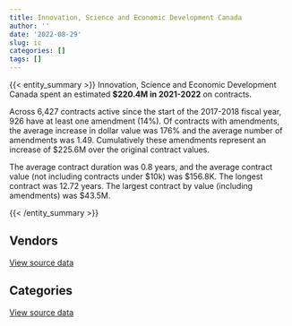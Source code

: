 ```yaml
---
title: Innovation, Science and Economic Development Canada
author: ''
date: '2022-08-29'
slug: ic
categories: []
tags: []
---
```


<script src="/rmarkdown-libs/htmlwidgets/htmlwidgets.js"></script>
<link href="/rmarkdown-libs/datatables-css/datatables-crosstalk.css" rel="stylesheet" />
<script src="/rmarkdown-libs/datatables-binding/datatables.js"></script>
<script src="/rmarkdown-libs/jquery/jquery-3.6.0.min.js"></script>
<link href="/rmarkdown-libs/dt-core-bootstrap/css/dataTables.bootstrap.min.css" rel="stylesheet" />
<link href="/rmarkdown-libs/dt-core-bootstrap/css/dataTables.bootstrap.extra.css" rel="stylesheet" />
<script src="/rmarkdown-libs/dt-core-bootstrap/js/jquery.dataTables.min.js"></script>
<script src="/rmarkdown-libs/dt-core-bootstrap/js/dataTables.bootstrap.min.js"></script>
<link href="/rmarkdown-libs/crosstalk/css/crosstalk.min.css" rel="stylesheet" />
<script src="/rmarkdown-libs/crosstalk/js/crosstalk.min.js"></script>
<script src="/rmarkdown-libs/htmlwidgets/htmlwidgets.js"></script>
<link href="/rmarkdown-libs/datatables-css/datatables-crosstalk.css" rel="stylesheet" />
<script src="/rmarkdown-libs/datatables-binding/datatables.js"></script>
<script src="/rmarkdown-libs/jquery/jquery-3.6.0.min.js"></script>
<link href="/rmarkdown-libs/dt-core-bootstrap/css/dataTables.bootstrap.min.css" rel="stylesheet" />
<link href="/rmarkdown-libs/dt-core-bootstrap/css/dataTables.bootstrap.extra.css" rel="stylesheet" />
<script src="/rmarkdown-libs/dt-core-bootstrap/js/jquery.dataTables.min.js"></script>
<script src="/rmarkdown-libs/dt-core-bootstrap/js/dataTables.bootstrap.min.js"></script>
<link href="/rmarkdown-libs/crosstalk/css/crosstalk.min.css" rel="stylesheet" />
<script src="/rmarkdown-libs/crosstalk/js/crosstalk.min.js"></script>

{{< entity_summary >}}
Innovation, Science and Economic Development Canada spent an estimated **\$220.4M in 2021-2022** on contracts.

Across 6,427 contracts active since the start of the 2017-2018 fiscal year, 926 have at least one amendment (14%). Of contracts with amendments, the average increase in dollar value was 176% and the average number of amendments was 1.49. Cumulatively these amendments represent an increase of \$225.6M over the original contract values.

The average contract duration was 0.8 years, and the average contract value (not including contracts under \$10k) was \$156.8K. The longest contract was 12.72 years. The largest contract by value (including amendments) was \$43.5M.

{{< /entity_summary >}}

## Vendors

<div id="htmlwidget-1" style="width:100%;height:auto;" class="datatables html-widget"></div>
<script type="application/json" data-for="htmlwidget-1">{"x":{"style":"bootstrap","filter":"none","vertical":false,"data":[["<a href=\"/vendors/a_hundred_answers/\">A HUNDRED ANSWERS<\/a>","<a href=\"/vendors/acart_communications/\">ACART COMMUNICATIONS<\/a>","<a href=\"/vendors/accenture/\">ACCENTURE<\/a>","<a href=\"/vendors/acme_future_security_controls/\">ACME FUTURE SECURITY CONTROLS<\/a>","<a href=\"/vendors/acosys_consulting_services/\">ACOSYS CONSULTING SERVICES<\/a>","<a href=\"/vendors/adga_group/\">ADGA GROUP<\/a>","<a href=\"/vendors/advanced_business_interiors/\">ADVANCED BUSINESS INTERIORS<\/a>","<a href=\"/vendors/advanced_chippewa_technologies/\">ADVANCED CHIPPEWA TECHNOLOGIES<\/a>","<a href=\"/vendors/altis_human_resources/\">ALTIS HUMAN RESOURCES<\/a>","<a href=\"/vendors/amazon/\">AMAZON<\/a>","<a href=\"/vendors/anixter_canada/\">ANIXTER CANADA<\/a>","<a href=\"/vendors/ansys_canada/\">ANSYS CANADA<\/a>","<a href=\"/vendors/ari_financial_services/\">ARI FINANCIAL SERVICES<\/a>","<a href=\"/vendors/artemp_personnel_services/\">ARTEMP PERSONNEL SERVICES<\/a>","<a href=\"/vendors/asokan_business_interiors/\">ASOKAN BUSINESS INTERIORS<\/a>","<a href=\"/vendors/avi_spl_canada/\">AVI SPL CANADA<\/a>","<a href=\"/vendors/banfield_seguin/\">BANFIELD SEGUIN<\/a>","<a href=\"/vendors/bdo_canada/\">BDO CANADA<\/a>","<a href=\"/vendors/bell_canada/\">BELL CANADA<\/a>","<a href=\"/vendors/blackberry/\">BLACKBERRY<\/a>","<a href=\"/vendors/brookfield_global_integrated_solutions/\">BROOKFIELD GLOBAL INTEGRATED SOLUTIONS<\/a>","<a href=\"/vendors/brs_innovations/\">BRS INNOVATIONS<\/a>","<a href=\"/vendors/cache_computer_consulting/\">CACHE COMPUTER CONSULTING<\/a>","<a href=\"/vendors/calian/\">CALIAN<\/a>","<a href=\"/vendors/canadian_corps_of_commissionaires/\">CANADIAN CORPS OF COMMISSIONAIRES<\/a>","<a href=\"/vendors/canon/\">CANON<\/a>","<a href=\"/vendors/carahsoft_technology/\">CARAHSOFT TECHNOLOGY<\/a>","<a href=\"/vendors/carleton_electric/\">CARLETON ELECTRIC<\/a>","<a href=\"/vendors/cbci_telecom/\">CBCI TELECOM<\/a>","<a href=\"/vendors/cdw_canada/\">CDW CANADA<\/a>","<a href=\"/vendors/cedrom_sni/\">CEDROM SNI<\/a>","<a href=\"/vendors/cgi/\">CGI<\/a>","<a href=\"/vendors/cision_canada/\">CISION CANADA<\/a>","<a href=\"/vendors/cistel_technology/\">CISTEL TECHNOLOGY<\/a>","<a href=\"/vendors/click_networks/\">CLICK NETWORKS<\/a>","<a href=\"/vendors/closereach/\">CLOSEREACH<\/a>","<a href=\"/vendors/cnw_group/\">CNW GROUP<\/a>","<a href=\"/vendors/cofomo/\">COFOMO<\/a>","<a href=\"/vendors/combat_networks/\">COMBAT NETWORKS<\/a>","<a href=\"/vendors/compugen/\">COMPUGEN<\/a>","<a href=\"/vendors/contract_community/\">CONTRACT COMMUNITY<\/a>","<a href=\"/vendors/coradix_technology_consulting/\">CORADIX TECHNOLOGY CONSULTING<\/a>","<a href=\"/vendors/cossette_communications/\">COSSETTE COMMUNICATIONS<\/a>","<a href=\"/vendors/cryptomill_technologies/\">CRYPTOMILL TECHNOLOGIES<\/a>","<a href=\"/vendors/decisive_group/\">DECISIVE GROUP<\/a>","<a href=\"/vendors/dell_computer/\">DELL COMPUTER<\/a>","<a href=\"/vendors/deloitte_and_touche/\">DELOITTE AND TOUCHE<\/a>","<a href=\"/vendors/dls_technology/\">DLS TECHNOLOGY<\/a>","<a href=\"/vendors/donna_cona/\">DONNA CONA<\/a>","<a href=\"/vendors/dymech_engineering/\">DYMECH ENGINEERING<\/a>","<a href=\"/vendors/dynabook_canada/\">DYNABOOK CANADA<\/a>","<a href=\"/vendors/dynamic_personnel_consultants/\">DYNAMIC PERSONNEL CONSULTANTS<\/a>","<a href=\"/vendors/eagle_professional_resources/\">EAGLE PROFESSIONAL RESOURCES<\/a>","<a href=\"/vendors/eberhard_von_huene_associates/\">EBERHARD VON HUENE ASSOCIATES<\/a>","<a href=\"/vendors/ebsco_canada/\">EBSCO CANADA<\/a>","<a href=\"/vendors/eclipsys_solutions/\">ECLIPSYS SOLUTIONS<\/a>","<a href=\"/vendors/ecole_de_langues_abce/\">ECOLE DE LANGUES ABCE<\/a>","<a href=\"/vendors/ecole_de_langues_la_cite/\">ECOLE DE LANGUES LA CITE<\/a>","<a href=\"/vendors/ecopia_tech/\">ECOPIA TECH<\/a>","<a href=\"/vendors/ekos_research_associates/\">EKOS RESEARCH ASSOCIATES<\/a>","<a href=\"/vendors/elsevier/\">ELSEVIER<\/a>","<a href=\"/vendors/environics_research_group/\">ENVIRONICS RESEARCH GROUP<\/a>","<a href=\"/vendors/ernst_young/\">ERNST YOUNG<\/a>","<a href=\"/vendors/evaluation_personnel_selection/\">EVALUATION PERSONNEL SELECTION<\/a>","<a href=\"/vendors/excel_human_resources/\">EXCEL HUMAN RESOURCES<\/a>","<a href=\"/vendors/factiva/\">FACTIVA<\/a>","<a href=\"/vendors/fast_forward_french/\">FAST FORWARD FRENCH<\/a>","<a href=\"/vendors/fast_track_staffing/\">FAST TRACK STAFFING<\/a>","<a href=\"/vendors/fca_canada/\">FCA CANADA<\/a>","<a href=\"/vendors/ference_company_consulting/\">FERENCE COMPANY CONSULTING<\/a>","<a href=\"/vendors/ford_motor_company/\">FORD MOTOR COMPANY<\/a>","<a href=\"/vendors/forrester_research/\">FORRESTER RESEARCH<\/a>","<a href=\"/vendors/foxit_software/\">FOXIT SOFTWARE<\/a>","<a href=\"/vendors/gap_wireless/\">GAP WIRELESS<\/a>","<a href=\"/vendors/gartner/\">GARTNER<\/a>","<a href=\"/vendors/gatestone/\">GATESTONE<\/a>","<a href=\"/vendors/gc_strategies/\">GC STRATEGIES<\/a>","<a href=\"/vendors/general_motors/\">GENERAL MOTORS<\/a>","<a href=\"/vendors/genesis_integration/\">GENESIS INTEGRATION<\/a>","<a href=\"/vendors/geospectrum_technologies/\">GEOSPECTRUM TECHNOLOGIES<\/a>","<a href=\"/vendors/glasshouse_systems/\">GLASSHOUSE SYSTEMS<\/a>","<a href=\"/vendors/global_knowledge/\">GLOBAL KNOWLEDGE<\/a>","<a href=\"/vendors/global_upholstery/\">GLOBAL UPHOLSTERY<\/a>","<a href=\"/vendors/goss_gilroy/\">GOSS GILROY<\/a>","<a href=\"/vendors/grand_toy/\">GRAND TOY<\/a>","<a href=\"/vendors/graybridge_international_consulting/\">GRAYBRIDGE INTERNATIONAL CONSULTING<\/a>","<a href=\"/vendors/groupe_onscope/\">GROUPE ONSCOPE<\/a>","<a href=\"/vendors/haworth/\">HAWORTH<\/a>","<a href=\"/vendors/hewlett_packard/\">HEWLETT PACKARD<\/a>","<a href=\"/vendors/honeywell/\">HONEYWELL<\/a>","<a href=\"/vendors/hypertec/\">HYPERTEC<\/a>","<a href=\"/vendors/ibiska_telecom/\">IBISKA TELECOM<\/a>","<a href=\"/vendors/ibm_canada/\">IBM CANADA<\/a>","<a href=\"/vendors/idp_group/\">IDP GROUP<\/a>","<a href=\"/vendors/ifathom/\">IFATHOM<\/a>","<a href=\"/vendors/ihs_global/\">IHS GLOBAL<\/a>","<a href=\"/vendors/info_tech_research_group/\">INFO TECH RESEARCH GROUP<\/a>","<a href=\"/vendors/insa/\">INSA<\/a>","<a href=\"/vendors/integrated_distribution_systems/\">INTEGRATED DISTRIBUTION SYSTEMS<\/a>","<a href=\"/vendors/ipsos/\">IPSOS<\/a>","<a href=\"/vendors/iron_mountain/\">IRON MOUNTAIN<\/a>","<a href=\"/vendors/it_net_consultants/\">IT NET CONSULTANTS<\/a>","<a href=\"/vendors/itex/\">ITEX<\/a>","<a href=\"/vendors/jasco_applied_sciences_canada/\">JASCO APPLIED SCIENCES CANADA<\/a>","<a href=\"/vendors/keysight_technologies_canada/\">KEYSIGHT TECHNOLOGIES CANADA<\/a>","<a href=\"/vendors/kia_canada/\">KIA CANADA<\/a>","<a href=\"/vendors/konica_minolta_business_solutions/\">KONICA MINOLTA BUSINESS SOLUTIONS<\/a>","<a href=\"/vendors/kpmg/\">KPMG<\/a>","<a href=\"/vendors/kwc_architects/\">KWC ARCHITECTS<\/a>","<a href=\"/vendors/language_research_development_group/\">LANGUAGE RESEARCH DEVELOPMENT GROUP<\/a>","<a href=\"/vendors/lansdowne_technologies/\">LANSDOWNE TECHNOLOGIES<\/a>","<a href=\"/vendors/leo_pisces_services_group/\">LEO PISCES SERVICES GROUP<\/a>","<a href=\"/vendors/lexisnexis_canada/\">LEXISNEXIS CANADA<\/a>","<a href=\"/vendors/linovati/\">LINOVATI<\/a>","<a href=\"/vendors/lionbridge/\">LIONBRIDGE<\/a>","<a href=\"/vendors/louis_w_bray_construction/\">LOUIS W BRAY CONSTRUCTION<\/a>","<a href=\"/vendors/ls_telcom/\">LS TELCOM<\/a>","<a href=\"/vendors/lumina_it/\">LUMINA IT<\/a>","<a href=\"/vendors/makwa_resourcing/\">MAKWA RESOURCING<\/a>","<a href=\"/vendors/maplesoft_consulting/\">MAPLESOFT CONSULTING<\/a>","<a href=\"/vendors/maxsys_staffing_and_consulting/\">MAXSYS STAFFING AND CONSULTING<\/a>","<a href=\"/vendors/mccarthy_tetrault/\">MCCARTHY TETRAULT<\/a>","<a href=\"/vendors/mckinsey_and_company/\">MCKINSEY AND COMPANY<\/a>","<a href=\"/vendors/mdos_consulting/\">MDOS CONSULTING<\/a>","<a href=\"/vendors/media_q/\">MEDIA Q<\/a>","<a href=\"/vendors/messa_computing/\">MESSA COMPUTING<\/a>","<a href=\"/vendors/michael_wager_consulting/\">MICHAEL WAGER CONSULTING<\/a>","<a href=\"/vendors/micro_focus_canada/\">MICRO FOCUS CANADA<\/a>","<a href=\"/vendors/microsoft_canada/\">MICROSOFT CANADA<\/a>","<a href=\"/vendors/mindwire_systems/\">MINDWIRE SYSTEMS<\/a>","<a href=\"/vendors/mishkumi_technologies/\">MISHKUMI TECHNOLOGIES<\/a>","<a href=\"/vendors/mitsubishi_motor_sales/\">MITSUBISHI MOTOR SALES<\/a>","<a href=\"/vendors/modis_canada/\">MODIS CANADA<\/a>","<a href=\"/vendors/morneau_shepell/\">MORNEAU SHEPELL<\/a>","<a href=\"/vendors/morrison_hershfield/\">MORRISON HERSHFIELD<\/a>","<a href=\"/vendors/motorola_solutions_canada/\">MOTOROLA SOLUTIONS CANADA<\/a>","<a href=\"/vendors/national_arts_centre/\">NATIONAL ARTS CENTRE<\/a>","<a href=\"/vendors/nations_translation_group/\">NATIONS TRANSLATION GROUP<\/a>","<a href=\"/vendors/nattiq/\">NATTIQ<\/a>","<a href=\"/vendors/navpoint_consulting_group/\">NAVPOINT CONSULTING GROUP<\/a>","<a href=\"/vendors/neptune_security_services/\">NEPTUNE SECURITY SERVICES<\/a>","<a href=\"/vendors/newfound_recruiting/\">NEWFOUND RECRUITING<\/a>","<a href=\"/vendors/nimble_information_strategies/\">NIMBLE INFORMATION STRATEGIES<\/a>","<a href=\"/vendors/nisha_techonologies/\">NISHA TECHONOLOGIES<\/a>","<a href=\"/vendors/nissan_canada/\">NISSAN CANADA<\/a>","<a href=\"/vendors/nitam_solutions/\">NITAM SOLUTIONS<\/a>","<a href=\"/vendors/nokia_canada/\">NOKIA CANADA<\/a>","<a href=\"/vendors/northern_micro/\">NORTHERN MICRO<\/a>","<a href=\"/vendors/nova_networks/\">NOVA NETWORKS<\/a>","<a href=\"/vendors/nrns/\">NRNS<\/a>","<a href=\"/vendors/nua_office/\">NUA OFFICE<\/a>","<a href=\"/vendors/nuix_north_america/\">NUIX NORTH AMERICA<\/a>","<a href=\"/vendors/ogilvy_montreal/\">OGILVY MONTREAL<\/a>","<a href=\"/vendors/onx_enterprise_solutions/\">ONX ENTERPRISE SOLUTIONS<\/a>","<a href=\"/vendors/openframe_technologies/\">OPENFRAME TECHNOLOGIES<\/a>","<a href=\"/vendors/opentext/\">OPENTEXT<\/a>","<a href=\"/vendors/oracle_canada/\">ORACLE CANADA<\/a>","<a href=\"/vendors/orangutech/\">ORANGUTECH<\/a>","<a href=\"/vendors/otis_elevator/\">OTIS ELEVATOR<\/a>","<a href=\"/vendors/pal_aerospace/\">PAL AEROSPACE<\/a>","<a href=\"/vendors/paladin_group/\">PALADIN GROUP<\/a>","<a href=\"/vendors/pattison_sign_group/\">PATTISON SIGN GROUP<\/a>","<a href=\"/vendors/pitney_bowes/\">PITNEY BOWES<\/a>","<a href=\"/vendors/pleiad_canada/\">PLEIAD CANADA<\/a>","<a href=\"/vendors/portage_personnel/\">PORTAGE PERSONNEL<\/a>","<a href=\"/vendors/postmedia_network/\">POSTMEDIA NETWORK<\/a>","<a href=\"/vendors/pra/\">PRA<\/a>","<a href=\"/vendors/precisionit/\">PRECISIONIT<\/a>","<a href=\"/vendors/pricewaterhouse_coopers/\">PRICEWATERHOUSE COOPERS<\/a>","<a href=\"/vendors/printers_plus/\">PRINTERS PLUS<\/a>","<a href=\"/vendors/prosci_canada/\">PROSCI CANADA<\/a>","<a href=\"/vendors/purelogic/\">PURELOGIC<\/a>","<a href=\"/vendors/purespirit_solutions/\">PURESPIRIT SOLUTIONS<\/a>","<a href=\"/vendors/qmr/\">QMR<\/a>","<a href=\"/vendors/quantum_management_services/\">QUANTUM MANAGEMENT SERVICES<\/a>","<a href=\"/vendors/queen_s_university/\">QUEEN S UNIVERSITY<\/a>","<a href=\"/vendors/quintet_consulting/\">QUINTET CONSULTING<\/a>","<a href=\"/vendors/randstad/\">RANDSTAD<\/a>","<a href=\"/vendors/rapiscan_systems/\">RAPISCAN SYSTEMS<\/a>","<a href=\"/vendors/raymond_chabot_grant_thornton/\">RAYMOND CHABOT GRANT THORNTON<\/a>","<a href=\"/vendors/rhea/\">RHEA<\/a>","<a href=\"/vendors/risk_sciences_international/\">RISK SCIENCES INTERNATIONAL<\/a>","<a href=\"/vendors/rogers/\">ROGERS<\/a>","<a href=\"/vendors/rohde_schwarz_canada/\">ROHDE SCHWARZ CANADA<\/a>","<a href=\"/vendors/s_p_global_market_intelligence/\">S P GLOBAL MARKET INTELLIGENCE<\/a>","<a href=\"/vendors/salesforce_canada/\">SALESFORCE CANADA<\/a>","<a href=\"/vendors/sas_institute/\">SAS INSTITUTE<\/a>","<a href=\"/vendors/sdl_international_canada/\">SDL INTERNATIONAL CANADA<\/a>","<a href=\"/vendors/securekey_technologies/\">SECUREKEY TECHNOLOGIES<\/a>","<a href=\"/vendors/shi_canada/\">SHI CANADA<\/a>","<a href=\"/vendors/si_systems/\">SI SYSTEMS<\/a>","<a href=\"/vendors/simplex_grinnell/\">SIMPLEX GRINNELL<\/a>","<a href=\"/vendors/sky_canoe/\">SKY CANOE<\/a>","<a href=\"/vendors/snc_lavalin/\">SNC LAVALIN<\/a>","<a href=\"/vendors/softchoice/\">SOFTCHOICE<\/a>","<a href=\"/vendors/somos/\">SOMOS<\/a>","<a href=\"/vendors/stantec/\">STANTEC<\/a>","<a href=\"/vendors/stiff_sentences/\">STIFF SENTENCES<\/a>","<a href=\"/vendors/stoneworks_technologies/\">STONEWORKS TECHNOLOGIES<\/a>","<a href=\"/vendors/stratos/\">STRATOS<\/a>","<a href=\"/vendors/supremex/\">SUPREMEX<\/a>","<a href=\"/vendors/systematix_solutions/\">SYSTEMATIX SOLUTIONS<\/a>","<a href=\"/vendors/systemscope/\">SYSTEMSCOPE<\/a>","<a href=\"/vendors/teknion/\">TEKNION<\/a>","<a href=\"/vendors/teksystems_canada/\">TEKSYSTEMS CANADA<\/a>","<a href=\"/vendors/telecom_computer_services/\">TELECOM COMPUTER SERVICES<\/a>","<a href=\"/vendors/telus_canada/\">TELUS CANADA<\/a>","<a href=\"/vendors/teramach_technologies/\">TERAMACH TECHNOLOGIES<\/a>","<a href=\"/vendors/testforce_systems/\">TESTFORCE SYSTEMS<\/a>","<a href=\"/vendors/the_aim_group/\">THE AIM GROUP<\/a>","<a href=\"/vendors/the_mathworks/\">THE MATHWORKS<\/a>","<a href=\"/vendors/the_right_door_consulting/\">THE RIGHT DOOR CONSULTING<\/a>","<a href=\"/vendors/think_on/\">THINK ON<\/a>","<a href=\"/vendors/thomson_reuters/\">THOMSON REUTERS<\/a>","<a href=\"/vendors/thyssenkrupp_elevator/\">THYSSENKRUPP ELEVATOR<\/a>","<a href=\"/vendors/toshiba_canada/\">TOSHIBA CANADA<\/a>","<a href=\"/vendors/totem_offisource/\">TOTEM OFFISOURCE<\/a>","<a href=\"/vendors/toyota/\">TOYOTA<\/a>","<a href=\"/vendors/tpg_technology_consultants/\">TPG TECHNOLOGY CONSULTANTS<\/a>","<a href=\"/vendors/transpolar_technology/\">TRANSPOLAR TECHNOLOGY<\/a>","<a href=\"/vendors/trm_technologies/\">TRM TECHNOLOGIES<\/a>","<a href=\"/vendors/turtle_island_staffing/\">TURTLE ISLAND STAFFING<\/a>","<a href=\"/vendors/ubiqus_canada/\">UBIQUS CANADA<\/a>","<a href=\"/vendors/university_of_alberta/\">UNIVERSITY OF ALBERTA<\/a>","<a href=\"/vendors/university_of_new_brunswick/\">UNIVERSITY OF NEW BRUNSWICK<\/a>","<a href=\"/vendors/university_of_ottawa/\">UNIVERSITY OF OTTAWA<\/a>","<a href=\"/vendors/veritaaq_technology_house/\">VERITAAQ TECHNOLOGY HOUSE<\/a>","<a href=\"/vendors/waste_connections_of_canada/\">WASTE CONNECTIONS OF CANADA<\/a>","<a href=\"/vendors/waste_management_of_canada/\">WASTE MANAGEMENT OF CANADA<\/a>","<a href=\"/vendors/westower_communications/\">WESTOWER COMMUNICATIONS<\/a>","<a href=\"/vendors/wolters_kluwer/\">WOLTERS KLUWER<\/a>","<a href=\"/vendors/workdynamics_technologies/\">WORKDYNAMICS TECHNOLOGIES<\/a>","<a href=\"/vendors/wpp_group_canada_communications/\">WPP GROUP CANADA COMMUNICATIONS<\/a>","<a href=\"/vendors/wsp/\">WSP<\/a>","<a href=\"/vendors/xerox/\">XEROX<\/a>","<a href=\"/vendors/zernam_enterprise/\">ZERNAM ENTERPRISE<\/a>"],[30805.49,null,473550.83,188756.54,null,528580.96,428432.03,676614.94,547837.13,null,12663.91,80731.76,28749.06,100769.23,135807.09,564227.21,80268.97,24999.98,null,18030.19,210538.27,null,459586.54,87534.92,2909998.54,3542.62,6421.82,197153.93,null,56509.96,192766.04,null,29687.18,533615.37,null,43162.68,null,6305546.72,null,null,16113.31,2377008.92,1552941.78,null,null,null,2869815.92,null,501973.08,null,null,345799.11,66416.08,114869.19,229057.29,35118.67,87912.5,67008.5,null,108141,93391.72,157375.43,125866.55,52629.72,6866058.47,286966.2,115340.13,70269.06,82858.53,17371.81,null,24720,null,33601.67,455995.58,null,657841.82,462888.53,32760.12,null,null,37050.98,8913.44,34943.21,50612.28,467777.43,2897705.66,null,174184.78,61579.41,712752.53,397921.17,736795.95,null,86997,298611.4,563.15,94099.04,34936.44,null,185351.76,398194.51,65580.91,null,244311.48,null,null,631195.92,null,null,33052.5,null,21013.53,1434532.89,null,null,6852151.19,1443175.89,null,757873.29,398873.28,24999.98,338017.39,104355,92660,14067.49,134973.42,3338.7,40074.12,2394311.53,null,44933.89,2362746.96,8339.93,45765,682726.2,null,null,null,null,null,12382.32,3982.16,176566.66,70890.21,99026.55,null,5877341.49,33909.78,null,14705.24,648.43,270260.63,null,37975.41,182477.12,752535.25,null,48894,null,238321.98,null,37133.25,13403.35,43742.76,10169.01,156261.67,865759.94,1028800.52,null,21011.68,165082.19,null,194299.3,152327.66,13277.5,null,789405.96,null,996765.38,null,null,22779.88,620616.62,93336.5,null,14916,null,12919.37,14650.68,2052733.6,375641.53,null,26477.36,254577.12,653898.75,6246.21,null,45304.33,60791.11,null,30271.76,1070099.46,null,267932.83,976544.23,20661.13,null,96386.04,1498840.33,11295.59,96530.25,null,150933.49,null,790498.74,3699932.5,146435.32,726612.71,394266.83,null,93276.97,0,33834.21,13800,2612.48,5579972.67,13696.07,null,19530.8,24105.9,44113.23,12089.34,26311.38,1065327.7,null],[11010.17,null,841357.29,208605.39,null,505101.01,437669.59,1811594.65,224087.23,null,44284.7,null,12067.06,4876.65,132312.15,93192.04,19521.33,null,21441.75,18631.49,189431.88,null,520559.13,1340399.81,2897260,15435.69,71200.8,null,null,146354.4,211183.96,42021.61,27534.5,83536.69,null,null,24950.4,3951196.58,null,null,180964.85,1931064.33,1178499.6,null,null,15966.9,1743138.06,null,null,null,null,311553.99,257229.77,341060.52,297974.75,null,86716.1,22632,null,null,188797.94,null,225111.41,3718.04,4271250.26,283013.16,171946.2,35900.1,null,126081.69,99831.71,null,null,22594.15,569008.16,null,1720912.05,null,null,857837.29,null,9562.09,null,108383.17,50523.01,175640.26,2905644.58,30980.7,71105.57,105140.44,40002,1577235.42,799366.8,null,null,136147.92,68882.01,22868.78,null,null,165182.92,171214.94,48188.84,null,42384.02,null,null,912646.42,null,5470.44,null,null,null,null,null,15158.95,5041299.89,5042068.96,null,382051.19,60320.6,null,null,null,78140,120176.51,11093.71,39561.85,449352.71,2251950.58,341860.38,130084.92,1988878.51,18147.27,null,null,20856.37,null,55445.16,null,null,161854.55,3993.07,319650.27,47834.04,117724.3,23661.38,330547.01,null,null,21666.28,135760.26,473279.37,644143.3,null,195547.53,790174.43,null,null,null,142745.22,null,153524.89,21132.28,46493.68,10183.06,null,1482135.75,846936.2,9362.04,61393.67,675689.99,28695.69,57555.43,94726.23,null,null,1851043.05,4817.05,17797.5,null,null,22842.3,68791.16,52705.85,null,131086.86,null,11940.63,71556.62,1306079.15,374424.37,null,37860.43,64901.57,26725.01,null,null,234003.46,23165,15930.69,null,1081185.55,24984.56,916359.91,10250.83,31007.02,3987.44,381323.55,2142480.16,null,8438.02,null,80755.66,null,null,777478.3,null,722415.22,46782.54,39999.74,102265.92,11645.45,24675,null,33547.52,5482919.45,null,42050.58,null,null,12303.58,10485.66,40632.33,1145162.4,null],[null,null,null,172911.06,11773.73,528580.96,142308.47,5823871.81,383883.24,889769.56,null,null,15696.47,null,133160.73,303012.15,24956.05,null,null,127.04,147655.86,1589.43,301677.15,1413476.64,2616581.44,15393.51,154155.44,null,null,355744.91,null,3683718.91,101675.95,207857.81,48051.42,29503.88,69030.63,3208787.08,null,29736.65,null,1917715.95,836200,615644.74,23893.02,null,8428924.41,13474.55,null,null,665796,47963.78,261528.87,null,305308.16,53282.63,162601.17,null,204482.33,null,95867.27,null,151047.95,null,2361439.23,177822.94,166975.94,null,null,null,null,16417.81,18101.33,31330.83,403885.03,17955,1673844.23,43322,null,null,111874.72,39879.96,null,50030.75,24438.33,279913.04,2897705.66,8121.15,null,136997.14,null,2432144.68,551884.76,1244805.83,null,10598.94,90218.58,71911.81,null,267177.81,193714.15,null,67874.56,null,860683.66,48354.96,null,832937.43,null,54310.81,null,null,null,null,115007.19,null,5027525.85,6213761.14,null,162515.47,82004.06,null,2988497.44,null,74004.27,null,6109.56,721667.36,633482.52,1255474.14,null,null,2834337.88,22398.86,null,null,null,70666.34,61140.43,null,null,161412.32,3982.16,188902.1,null,112881.92,null,3069239.51,null,1316172.32,53911.81,158659.56,null,null,41905.97,238828.26,854398.63,null,7965.85,117200.6,null,13057.97,45019.43,39959.38,null,10509,null,850087.6,106716.09,19638.4,64443.9,124024.55,47234,274273.69,34299.03,null,46838.5,1537014.47,38042.5,69492.91,39730.8,49078.71,22779.88,838456.69,38622.15,1236514.05,null,6351.53,null,191824.31,875840.74,312107.35,1039410.41,69407.42,36203.22,null,1315.5,10545,68288.08,null,15832.44,null,996664.04,null,1001227.57,85027.3,10026.56,18778.88,587175.18,2785544.71,15390.8,82857.17,4739.59,138321.06,217141.93,null,61057.29,null,694717.76,51706.22,null,21194.98,24577.5,21560,null,13230,3439989.46,null,15453.82,null,12543,33899.57,20679.65,28746.95,1145299.47,null],[null,10500.55,null,null,21707.09,271112.78,398527.2,865035.88,1030525.75,4087713.23,null,34521.5,25657.4,170016.22,339421.49,472018.65,161763.02,86445,null,11697.53,null,3842,506654.34,1253205.4,2857307.46,15393.51,255853.08,null,225333.3,243018.37,119435.07,8744462.17,4250.78,173244.55,null,26831.07,26469.12,5685280.1,18984,11725.61,60742.57,2136368.91,4139678.59,null,null,null,7908646.6,248244.26,null,20134.21,3994098,69358.51,261528.87,null,307438.89,537010.03,257465.29,29888,3759017.33,null,63407.68,48215.39,271299.32,76015.09,1782603.89,183130.89,301005.56,null,null,84750,null,7082.19,17104.95,215097.01,892905.42,154507.5,690693.33,null,null,null,58110.59,null,null,105131.32,null,398862.88,2897705.66,null,null,73879,299399.15,1333074.57,1328261.27,4388738.49,null,19873.01,95180.72,34745.26,null,182166.69,115247.42,95801.4,58537.64,492952.39,2347690.7,null,30415.08,2904965.55,44239.5,61897.45,17797.5,19875.62,12604.73,null,459594.76,null,5027525.85,13188775.68,372916.24,474450.51,136019.87,null,null,null,68940.73,null,71935.18,709536.46,1181744.1,702506.12,null,null,4976748.28,null,null,null,null,730816.72,61140.43,15276.56,4057.86,161412.32,null,null,null,296123.09,null,2009309.29,122550.48,747436.74,137472.03,147689.9,null,null,85558.03,260517.2,824199.66,279.89,19255.2,426945.02,null,null,2028.19,null,null,10521.07,null,782011.04,120101.86,10302.44,null,569360.12,null,89651.95,null,null,46838.5,1704401.55,null,257398.47,null,365064.31,null,22105.51,65529.21,9987253.09,null,10410.53,146175.44,294264.69,1305870.31,312107.35,4539197.38,79146.61,232660.34,null,494292.92,67393.43,null,null,5192.33,null,976393.05,null,697169.41,52139.71,null,17594.09,177621.06,3126898.51,36018.96,117420,18551.44,261044.55,null,null,571687.04,null,514809.86,null,null,9435.8,11222.05,2800,null,33894,3885901.22,null,30560.83,null,25011.42,63132.25,4293.35,null,1200420.15,10602.98]],"container":"<table class=\"table table-striped table-hover row-border order-column display\">\n  <thead>\n    <tr>\n      <th>Vendor<\/th>\n      <th>2018-2019<\/th>\n      <th>2019-2020<\/th>\n      <th>2020-2021<\/th>\n      <th>2021-2022<\/th>\n    <\/tr>\n  <\/thead>\n<\/table>","options":{"order":[[4,"desc"]],"pageLength":10,"autoWidth":true,"columnDefs":[{"targets":1,"render":"function(data, type, row, meta) {\n    return type !== 'display' ? data : DTWidget.formatCurrency(data, \"$\", 2, 3, \",\", \".\", true, null);\n  }"},{"targets":2,"render":"function(data, type, row, meta) {\n    return type !== 'display' ? data : DTWidget.formatCurrency(data, \"$\", 2, 3, \",\", \".\", true, null);\n  }"},{"targets":3,"render":"function(data, type, row, meta) {\n    return type !== 'display' ? data : DTWidget.formatCurrency(data, \"$\", 2, 3, \",\", \".\", true, null);\n  }"},{"targets":4,"render":"function(data, type, row, meta) {\n    return type !== 'display' ? data : DTWidget.formatCurrency(data, \"$\", 2, 3, \",\", \".\", true, null);\n  }"},{"width":"16%","targets":[1,2,3,4]},{"className":"dt-right","targets":[1,2,3,4]}],"orderClasses":false}},"evals":["options.columnDefs.0.render","options.columnDefs.1.render","options.columnDefs.2.render","options.columnDefs.3.render"],"jsHooks":[]}</script>
<p class="text-right">
<a href="https://github.com/GoC-Spending/contracts-data/tree/main/data/out/departments/ic/summary_by_fiscal_year_by_vendor.csv" class="source-data-link btn btn-link">View source data</a>
</p>

## Categories

<div id="htmlwidget-2" style="width:100%;height:auto;" class="datatables html-widget"></div>
<script type="application/json" data-for="htmlwidget-2">{"x":{"style":"bootstrap","filter":"none","vertical":false,"data":[["<a href=\"/categories/facilities_and_construction/\">Facilities and construction<\/a>","<a href=\"/categories/office_management/\">Office management<\/a>","<a href=\"/categories/professional_services/\">Professional services<\/a>","<a href=\"/categories/information_technology/\">Information technology<\/a>","<a href=\"/categories/medical/\">Medical<\/a>","<a href=\"/categories/transportation_and_logistics/\">Transportation and logistics<\/a>","<a href=\"/categories/industrial_products_and_services/\">Industrial products and services<\/a>","<a href=\"/categories/travel/\">Travel<\/a>","<a href=\"/categories/security_and_protection/\">Security and protection<\/a>","<a href=\"/categories/human_capital/\">Human capital<\/a>"],[4669942.32,6689617.03,29910146.29,66494268.57,5491.44,1152962.91,2374340.9,400257.93,2834391.18,7682865.02],[3754005,3517156.28,42154995.85,57701369.11,6611.4,571201.66,1408268.15,355220.62,2832285,8739040.31],[4924210.94,2266977.82,64772206.25,69695913.24,6593.34,717508.32,3107104.06,202481.69,2598624.61,8901120.87],[5868997.4,3617269.23,91663212.54,97694869.72,81096.68,619364.08,5000766.9,183490.45,2863730.3,12826556.67]],"container":"<table class=\"table table-striped table-hover row-border order-column display\">\n  <thead>\n    <tr>\n      <th>Category<\/th>\n      <th>2018-2019<\/th>\n      <th>2019-2020<\/th>\n      <th>2020-2021<\/th>\n      <th>2021-2022<\/th>\n    <\/tr>\n  <\/thead>\n<\/table>","options":{"order":[[4,"desc"]],"dom":"t","pageLength":30,"autoWidth":true,"columnDefs":[{"targets":1,"render":"function(data, type, row, meta) {\n    return type !== 'display' ? data : DTWidget.formatCurrency(data, \"$\", 2, 3, \",\", \".\", true, null);\n  }"},{"targets":2,"render":"function(data, type, row, meta) {\n    return type !== 'display' ? data : DTWidget.formatCurrency(data, \"$\", 2, 3, \",\", \".\", true, null);\n  }"},{"targets":3,"render":"function(data, type, row, meta) {\n    return type !== 'display' ? data : DTWidget.formatCurrency(data, \"$\", 2, 3, \",\", \".\", true, null);\n  }"},{"targets":4,"render":"function(data, type, row, meta) {\n    return type !== 'display' ? data : DTWidget.formatCurrency(data, \"$\", 2, 3, \",\", \".\", true, null);\n  }"},{"width":"16%","targets":[1,2,3,4]},{"className":"dt-right","targets":[1,2,3,4]}],"orderClasses":false,"lengthMenu":[10,25,30,50,100]}},"evals":["options.columnDefs.0.render","options.columnDefs.1.render","options.columnDefs.2.render","options.columnDefs.3.render"],"jsHooks":[]}</script>
<p class="text-right">
<a href="https://github.com/GoC-Spending/contracts-data/tree/main/data/out/departments/ic/summary_by_fiscal_year_by_category.csv" class="source-data-link btn btn-link">View source data</a>
</p>
